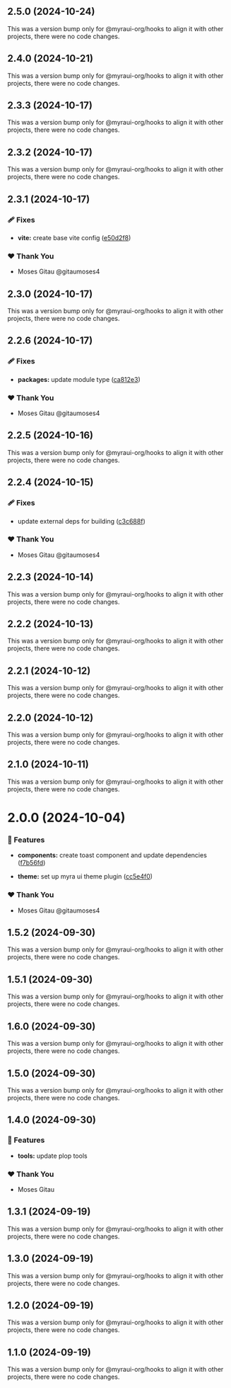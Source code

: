 ## 2.5.0 (2024-10-24)

This was a version bump only for @myraui-org/hooks to align it with other projects, there were no code changes.

## 2.4.0 (2024-10-21)

This was a version bump only for @myraui-org/hooks to align it with other projects, there were no code changes.

## 2.3.3 (2024-10-17)

This was a version bump only for @myraui-org/hooks to align it with other projects, there were no code changes.

## 2.3.2 (2024-10-17)

This was a version bump only for @myraui-org/hooks to align it with other projects, there were no code changes.

## 2.3.1 (2024-10-17)


### 🩹 Fixes

- **vite:** create base vite config ([e50d2f8](https://github.com/myraui-org/myraui/commit/e50d2f8))


### ❤️  Thank You

- Moses Gitau @gitaumoses4

## 2.3.0 (2024-10-17)

This was a version bump only for @myraui-org/hooks to align it with other projects, there were no code changes.

## 2.2.6 (2024-10-17)


### 🩹 Fixes

- **packages:** update module type ([ca812e3](https://github.com/myraui-org/myraui/commit/ca812e3))


### ❤️  Thank You

- Moses Gitau @gitaumoses4

## 2.2.5 (2024-10-16)

This was a version bump only for @myraui-org/hooks to align it with other projects, there were no code changes.

## 2.2.4 (2024-10-15)


### 🩹 Fixes

- update external deps for building ([c3c688f](https://github.com/myraui-org/myraui/commit/c3c688f))


### ❤️  Thank You

- Moses Gitau @gitaumoses4

## 2.2.3 (2024-10-14)

This was a version bump only for @myraui-org/hooks to align it with other projects, there were no code changes.

## 2.2.2 (2024-10-13)

This was a version bump only for @myraui-org/hooks to align it with other projects, there were no code changes.

## 2.2.1 (2024-10-12)

This was a version bump only for @myraui-org/hooks to align it with other projects, there were no code changes.

## 2.2.0 (2024-10-12)

This was a version bump only for @myraui-org/hooks to align it with other projects, there were no code changes.

## 2.1.0 (2024-10-11)

This was a version bump only for @myraui-org/hooks to align it with other projects, there were no code changes.

# 2.0.0 (2024-10-04)


### 🚀 Features

- **components:** create toast component and update dependencies ([f7b56fd](https://github.com/myraui-org/myraui/commit/f7b56fd))

- **theme:** set up myra ui theme plugin ([cc5e4f0](https://github.com/myraui-org/myraui/commit/cc5e4f0))


### ❤️  Thank You

- Moses Gitau @gitaumoses4

## 1.5.2 (2024-09-30)

This was a version bump only for @myraui-org/hooks to align it with other projects, there were no code changes.

## 1.5.1 (2024-09-30)

This was a version bump only for @myraui-org/hooks to align it with other projects, there were no code changes.

## 1.6.0 (2024-09-30)

This was a version bump only for @myraui-org/hooks to align it with other projects, there were no code changes.

## 1.5.0 (2024-09-30)

This was a version bump only for @myraui-org/hooks to align it with other projects, there were no code changes.

## 1.4.0 (2024-09-30)


### 🚀 Features

- **tools:** update plop tools


### ❤️  Thank You

- Moses Gitau

## 1.3.1 (2024-09-19)

This was a version bump only for @myraui-org/hooks to align it with other projects, there were no code changes.

## 1.3.0 (2024-09-19)

This was a version bump only for @myraui-org/hooks to align it with other projects, there were no code changes.

## 1.2.0 (2024-09-19)

This was a version bump only for @myraui-org/hooks to align it with other projects, there were no code changes.

## 1.1.0 (2024-09-19)

This was a version bump only for @myraui-org/hooks to align it with other projects, there were no code changes.
